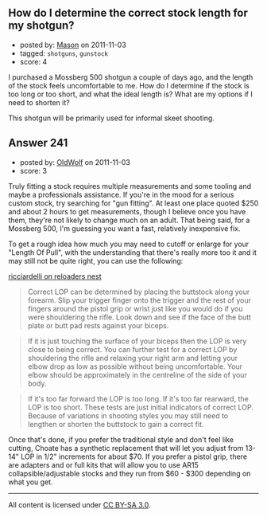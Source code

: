 ## How do I determine the correct stock length for my shotgun?

- posted by: [Mason](https://stackexchange.com/users/-1/19-mason) on 2011-11-03
- tagged: `shotguns`, `gunstock`
- score: 4

I purchased a Mossberg 500 shotgun a couple of days ago, and the length of the stock feels uncomfortable to me. How do I determine if the stock is too long or too short, and what the ideal length is? What are my options if I need to shorten it?

This shotgun will be primarily used for informal skeet shooting.


## Answer 241

- posted by: [OldWolf](https://stackexchange.com/users/-1/111-oldwolf) on 2011-11-03
- score: 3

Truly fitting a stock requires multiple measurements and some tooling and maybe a professionals assistance.  If you're in the mood for a serious custom stock, try searching for "gun fitting". At least one place quoted $250 and about 2 hours to get measurements, though I believe once you have them, they're not likely to change much on an adult. That being said, for a Mossberg 500, I'm guessing you want a fast, relatively inexpensive fix. 

To get a rough idea how much you may need to cutoff or enlarge for your "Length Of Pull", with the understanding that there's really more too it and it may still not be quite right, you can use the following:

[ricciardelli on reloaders nest](http://www.reloadersnest.com/forum/topic.asp?TOPIC_ID=2581)
> Correct LOP can be determined by placing the buttstock along your forearm. Slip your trigger finger onto the trigger and the rest of your fingers around the pistol grip or wrist just like you would do if you were shouldering the rifle. Look down and see if the face of the butt plate or butt pad rests against your biceps.

> If it is just touching the surface of your biceps then the LOP is very close to being correct. You can further test for a correct LOP by shouldering the rifle and relaxing your right arm and letting your elbow drop as low as possible without being uncomfortable. Your elbow should be approximately in the centreline of the side of your body.

> If it's too far forward the LOP is too long. If it's too far rearward, the LOP is too short. These tests are just initial indicators of correct LOP. Because of variations in shooting styles you may still need to lengthen or shorten the buttstock to gain a correct fit.


Once that's done, if you prefer the traditional style and don't feel like cutting, Choate has a synthetic replacement that will let you adjust from 13-14" LOP in 1/2" increments for about $70. If you prefer a pistol grip, there are adapters and or full kits that will allow you to use AR15 collapsible/adjustable stocks and they run from $60 - $300 depending on what you get.



---

All content is licensed under [CC BY-SA 3.0](https://creativecommons.org/licenses/by-sa/3.0/).
